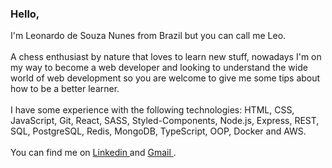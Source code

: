 <h3>Hello,</h3>

<p>
I'm Leonardo de Souza Nunes from Brazil but you can call me Leo.
<br/>  
<br/>  
A chess enthusiast by nature that loves to learn new stuff, nowadays I'm on my way to become a web developer and looking to understand the wide world of web development so you are welcome to give me some tips about how to be a better learner.
<br/>
<br/>
I have some experience with the following technologies: HTML, CSS, JavaScript, Git, React, SASS, Styled-Components, Node.js, Express, REST, SQL, PostgreSQL, Redis, MongoDB, TypeScript, OOP, Docker and AWS.
<br/>
<br/>
You can find me on

   <a href="https://www.linkedin.com/in/leonardodesnunes" target="_blank">
         Linkedin
   </a>
  and
  <a href="contato.leonunez@gmail.com" target="blank_">
         Gmail
   </a>
 .
</p>
